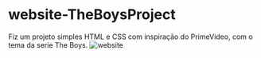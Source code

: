 # website-TheBoysProject
Fiz um projeto simples HTML e CSS com inspiração do PrimeVideo, com o tema da serie The Boys. 
![website](https://user-images.githubusercontent.com/105504791/222913869-7e7c3835-e715-440e-9e75-ab275d06b000.jpg)
